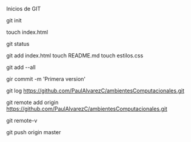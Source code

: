 Inicios de GIT

git init

touch index.html

git status

git add index.html
touch README.md
touch estilos.css

git add --all

gir commit -m 'Primera version'

git log
https://github.com/PaulAlvarezC/ambientesComputacionales.git

git remote add origin https://github.com/PaulAlvarezC/ambientesComputacionales.git

git remote-v

git push origin master